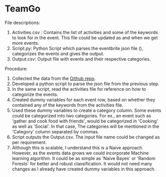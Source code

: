 # TeamGo

File descriptions:
1) Activities.csv : Contains the list of activities and some of the keywords to look for in the event. This file could be updated as and when we get more events.
2) Script.py: Python Script which parses the eventbrite json file (), categorizes the events and gives the output.
3) Output.csv: Output file with events and their respective categories.

Procedure:
1) Collected the data from the [Github repo](https://github.com/go-inc/data-collection-exercise).
2) Developed a python script to parse the json file from the previous step.
3) In the same script, read the activities file for reference on how to categorize the events.
4) Created dummy variables for each event row, based on whether they contained any of the keywords from the activities file.
5) Used these dummy variables to create a category column. Some events could be categorized into two categories. For ex., an event such as 'gather and cook food with friends', would be categorized in 'Cooking' as well as 'Social'. In that case, The categories will be mentioned in the 'Category' column separated by commas.
6) Script outputs the Output.csv. The input file name could be changed as per requirement. 
7) Although this is scalable, I understand this is a Naive approach. However, as the events data grows we could incorporate Machine learning algorithm. It could be as simple as 'Naive Bayes' or 'Random Forests' for better and robust classification. It would not need many changes as I already have created dummy variables in this approach.

